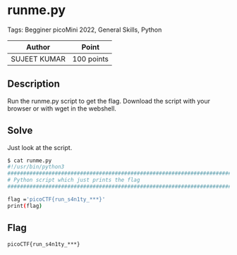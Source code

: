 # runme.py

Tags: Begginer picoMini 2022, General Skills, Python

| Author | Point    |
| ------ | -------- |
| SUJEET KUMAR | 100 points |

## Description

Run the runme.py script to get the flag. Download the script with your browser or with wget in the webshell.

## Solve

Just look at the script.

```bash
$ cat runme.py 
#!/usr/bin/python3
################################################################################
# Python script which just prints the flag
################################################################################

flag ='picoCTF{run_s4n1ty_***}'
print(flag)
```

## Flag

```
picoCTF{run_s4n1ty_***}
```